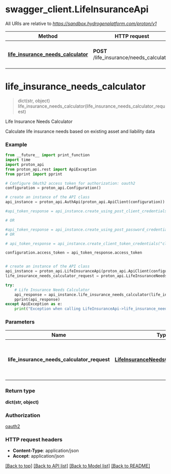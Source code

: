 # swagger_client.LifeInsuranceApi

All URIs are relative to *https://sandbox.hydrogenplatform.com/proton/v1*

Method | HTTP request | Description
------------- | ------------- | -------------
[**life_insurance_needs_calculator**](LifeInsuranceApi.md#life_insurance_needs_calculator) | **POST** /life_insurance/needs_calculator | Life Insurance Needs Calculator


# **life_insurance_needs_calculator**
> dict(str, object) life_insurance_needs_calculator(life_insurance_needs_calculator_request)

Life Insurance Needs Calculator

Calculate life insurance needs based on existing asset and liability data

### Example
```python
from __future__ import print_function
import time
import proton_api
from proton_api.rest import ApiException
from pprint import pprint

# Configure OAuth2 access token for authorization: oauth2
configuration = proton_api.Configuration()

# create an instance of the API class
api_instance = proton_api.AuthApi(proton_api.ApiClient(configuration))

#api_token_response = api_instance.create_using_post_client_credentials("client_id", "password")

# OR

#api_token_response = api_instance.create_using_post_password_credentials("client_id","password", "username", "secret" )
# OR

# api_token_response = api_instance.create_client_token_credentials("client_id", "password", "client_token");

configuration.access_token = api_token_response.access_token


# create an instance of the API class
api_instance = proton_api.LifeInsuranceApi(proton_api.ApiClient(configuration))
life_insurance_needs_calculator_request = proton_api.LifeInsuranceNeedsCalculatorRequest() # LifeInsuranceNeedsCalculatorRequest | Request payload for Life Insurance Needs Calculator

try:
    # Life Insurance Needs Calculator
    api_response = api_instance.life_insurance_needs_calculator(life_insurance_needs_calculator_request)
    pprint(api_response)
except ApiException as e:
    print("Exception when calling LifeInsuranceApi->life_insurance_needs_calculator: %s\n" % e)
```

### Parameters

Name | Type | Description  | Notes
------------- | ------------- | ------------- | -------------
 **life_insurance_needs_calculator_request** | [**LifeInsuranceNeedsCalculatorRequest**](LifeInsuranceNeedsCalculatorRequest.md)| Request payload for Life Insurance Needs Calculator | 

### Return type

**dict(str, object)**

### Authorization

[oauth2](../README.md#oauth2)

### HTTP request headers

 - **Content-Type**: application/json
 - **Accept**: application/json

[[Back to top]](#) [[Back to API list]](../README.md#documentation-for-api-endpoints) [[Back to Model list]](../README.md#documentation-for-models) [[Back to README]](../README.md)

